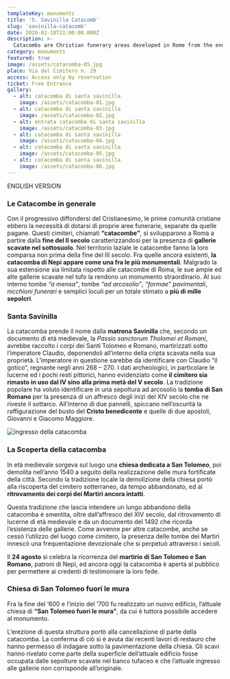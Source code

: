 ```yaml
---
templateKey: monuments
title: 'S. Savinilla Catacomb'
slug: 'savinilla-catacomb'
date: 2020-02-18T21:00:00.000Z
description: >-
  Catacombs are Christian funerary areas developed in Rome from the end of the II Century A.D. Characterized by large underground tunnels, those here in Nepi are among the most extraordinary you can find in Lazio.
category: monuments
featured: true
image: /assets/catacomba-05.jpg
place: Via del Cimitero n. 29
access: Access only by reservation
ticket: Free Entrance
gallery:
  - alt: catacomba di santa savinilla
    image: /assets/catacomba-01.jpg
  - alt: catacomba di santa savinilla
    image: /assets/catacomba-02.jpg
  - alt: entrata catacomba di santa savinilla
    image: /assets/catacomba-03.jpg
  - alt: catacomba di santa savinilla
    image: /assets/catacomba-04.jpg
  - alt: catacomba di santa savinilla
    image: /assets/catacomba-05.jpg
  - alt: catacomba di santa savinilla
    image: /assets/catacomba-06.jpg
---
```

ENGLISH VERSION

### Le Catacombe in generale

Con il progressivo diffondersi del Cristianesimo, le prime comunità cristiane ebbero la necessità di dotarsi di proprie aree funerarie, separate da quelle pagane. Questi cimiteri, chiamati **“catacombe”**, si svilupparono a Roma a partire dalla **fine del II secolo** caratterizzandosi per la presenza di **gallerie scavate nel sottosuolo**. Nel territorio laziale le catacombe fanno la loro comparsa non prima della fine del III secolo. Fra quelle ancora esistenti, **la catacomba di Nepi appare come una fra le più monumentali**. Malgrado la sua estensione sia limitata rispetto alle catacombe di Roma, le sue ampie ed alte gallerie scavate nel tufo la rendono un monumento straordinario. Al suo interno tombe _“a mensa”_, tombe _“ad arcosolio”_, _“formae” pavimentali_, _nicchioni funerari_ e semplici loculi per un totale stimato a **più di mille sepolcri**.

### Santa Savinilla

La catacomba prende il nome dalla **matrona Savinilla** che, secondo un documento di età medievale, la _Passio sanctorum Tholomei et Romani_, avrebbe raccolto i corpi dei Santi Tolomeo e Romano, martirizzati sotto l’imperatore Claudio, deponendoli all’interno della cripta scavata nella sua proprietà. L’imperatore in questione sarebbe da identificare con Claudio “il gotico”, regnante negli anni 268 – 270. I dati archeologici, in particolare le lucerne ed i pochi resti pittorici, hanno evidenziato come **il cimitero sia rimasto in uso dal IV sino alla prima metà del V secolo**. La tradizione popolare ha voluto identificare in una sepoltura ad arcosolio la **tomba di San Romano** per la presenza di un affresco degli inizi del XIV secolo che ne riveste il sottarco. All’interno di due pannelli, spiccano nell’oscurità la raffigurazione del busto del **Cristo benedicente** e quelle di due apostoli, Giovanni e Giacomo Maggiore.

![ingresso della catacomba](/assets/catacomba-03.jpg)

### La Scoperta della catacomba

In età medievale sorgeva sul luogo una **chiesa dedicata a San Tolomeo**, poi demolita nell’anno 1540 a seguito della realizzazione delle mura fortificate della città. Secondo la tradizione locale la demolizione della chiesa portò alla riscoperta del cimitero sotterraneo, da tempo abbandonato, ed al **ritrovamento dei corpi dei Martiri ancora intatti**.

Questa tradizione che lascia intendere un lungo abbandono della catacomba è smentita, oltre dall’affresco del XIV secolo, dal ritrovamento di lucerne di età medievale e da un documento del 1492 che ricorda l’esistenza delle gallerie. Come avvenne per altre catacombe, anche se cessò l’utilizzo del luogo come cimitero, la presenza delle tombe dei Martiri innescò una frequentazione devozionale che si perpetuò attraverso i secoli.

Il **24 agosto** si celebra la ricorrenza del **martirio di San Tolomeo e San Romano**, patroni di Nepi, ed ancora oggi la catacomba è aperta al pubblico per permettere ai credenti di testimoniare la loro fede.

### Chiesa di San Tolomeo fuori le mura

Fra la fine del ‘600 e l’inizio del ‘700 fu realizzato un nuovo edificio, l’attuale chiesa di **“San Tolomeo fuori le mura”**, da cui è tuttora possibile accedere al monumento.

L’erezione di questa struttura portò alla cancellazione di parte della catacomba. La conferma di ciò si è avuta dai recenti lavori di restauro che hanno permesso di indagare sotto la pavimentazione della chiesa. Gli scavi hanno rivelato come parte della superficie dell’attuale edificio fosse occupata dalle sepolture scavate nel banco tufaceo e che l’attuale ingresso alle gallerie non corrisponde all’originale.